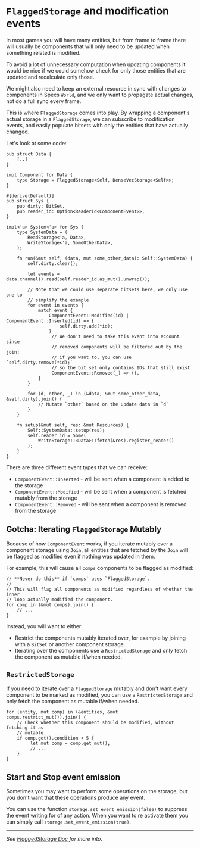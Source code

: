 # `FlaggedStorage` and modification events

In most games you will have many entities, but from frame to frame there will
usually be components that will only need to be updated when something related is
modified.

To avoid a lot of unnecessary computation when updating components it
would be nice if we could somehow check for only those entities that are updated
and recalculate only those.

We might also need to keep an external resource in sync with changes to
components in Specs `World`, and we only want to propagate actual changes, not
do a full sync every frame.

This is where `FlaggedStorage` comes into play. By wrapping a component's actual
storage in a `FlaggedStorage`, we can subscribe to modification events, and
easily populate bitsets with only the entities that have actually changed.

Let's look at some code:

```rust,ignore
pub struct Data {
    [..]
}

impl Component for Data {
    type Storage = FlaggedStorage<Self, DenseVecStorage<Self>>;
}

#[derive(Default)]
pub struct Sys {
    pub dirty: BitSet,
    pub reader_id: Option<ReaderId<ComponentEvent>>,
}

impl<'a> System<'a> for Sys {
    type SystemData = (
        ReadStorage<'a, Data>,
        WriteStorage<'a, SomeOtherData>,
    );

    fn run(&mut self, (data, mut some_other_data): Self::SystemData) {
        self.dirty.clear();

        let events = data.channel().read(self.reader_id.as_mut().unwrap());

        // Note that we could use separate bitsets here, we only use one to
        // simplify the example
        for event in events {
            match event {
                ComponentEvent::Modified(id) | ComponentEvent::Inserted(id) => {
                    self.dirty.add(*id);
                }
                 // We don't need to take this event into account since
                 // removed components will be filtered out by the join;
                 // if you want to, you can use `self.dirty.remove(*id);`
                 // so the bit set only contains IDs that still exist
                 ComponentEvent::Removed(_) => (),
            }
        }

        for (d, other, _) in (&data, &mut some_other_data, &self.dirty).join() {
            // Mutate `other` based on the update data in `d`
        }
    }

    fn setup(&mut self, res: &mut Resources) {
        Self::SystemData::setup(res);
        self.reader_id = Some(
            WriteStorage::<Data>::fetch(&res).register_reader()
        );
    }
}
```

There are three different event types that we can receive:

- `ComponentEvent::Inserted` - will be sent when a component is added to the
  storage
- `ComponentEvent::Modified` - will be sent when a component is fetched mutably
  from the storage
- `ComponentEvent::Removed` - will be sent when a component is removed from the
  storage

## Gotcha: Iterating `FlaggedStorage` Mutably

Because of how `ComponentEvent` works, if you iterate mutably over a
component storage using `Join`, all entities that are fetched by the `Join` will
be flagged as modified even if nothing was updated in them.

For example, this will cause all `comps` components to be flagged as modified:

```rust,ignore
// **Never do this** if `comps` uses `FlaggedStorage`.
//
// This will flag all components as modified regardless of whether the inner
// loop actually modified the component.
for comp in (&mut comps).join() {
    // ...
}
```

Instead, you will want to either:

- Restrict the components mutably iterated over, for example by joining with a
  `BitSet` or another component storage.
- Iterating over the components use a `RestrictedStorage` and only fetch the
  component as mutable if/when needed.

## `RestrictedStorage`

If you need to iterate over a `FlaggedStorage` mutably and don't want every
component to be marked as modified, you can use a `RestrictedStorage` and only
fetch the component as mutable if/when needed.

```rust,ignore
for (entity, mut comp) in (&entities, &mut comps.restrict_mut()).join() {
    // Check whether this component should be modified, without fetching it as
    // mutable.
    if comp.get().condition < 5 {
         let mut comp = comp.get_mut();
         // ...
    }
}
```

## Start and Stop event emission

Sometimes you may want to perform some operations on the storage, but you don't
want that these operations produce any event.

You can use the function `storage.set_event_emission(false)` to suppress the
event writing for of any action. When you want to re activate them you can
simply call `storage.set_event_emission(true)`.

---

_See
[FlaggedStorage Doc](https://docs.rs/specs/latest/specs/struct.FlaggedStorage.html)
for more into._
